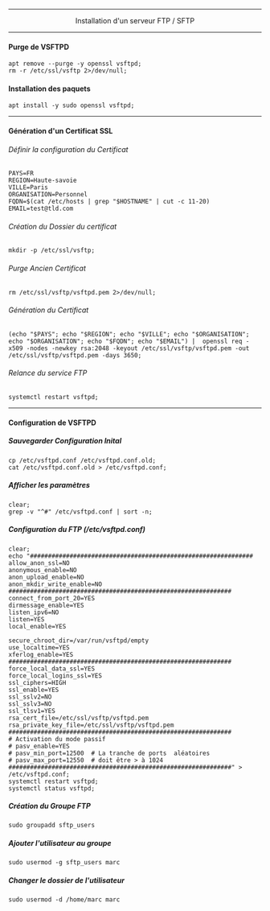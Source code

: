 ---------------------------------------------------------------------------------------------------------------------
<p align='center'> Installation d'un serveur FTP / SFTP </p>

---------------------------------------------------------------------------------------------------------------------
#### Purge de VSFTPD
```
apt remove --purge -y openssl vsftpd;
rm -r /etc/ssl/vsftp 2>/dev/null;
```

#### Installation des paquets
```
apt install -y sudo openssl vsftpd;
```

---------------------------------------------------------------------------------------------------------------------
#### Génération d'un Certificat SSL

###### Définir la configuration du Certificat
```
PAYS=FR
REGION=Haute-savoie
VILLE=Paris
ORGANISATION=Personnel
FQDN=$(cat /etc/hosts | grep "$HOSTNAME" | cut -c 11-20)
EMAIL=test@tld.com
```

###### Création du Dossier du certificat
```
mkdir -p /etc/ssl/vsftp;
```

###### Purge Ancien Certificat
```
rm /etc/ssl/vsftp/vsftpd.pem 2>/dev/null;
```

###### Génération du Certificat
```
(echo "$PAYS"; echo "$REGION"; echo "$VILLE"; echo "$ORGANISATION"; echo "$ORGANISATION"; echo "$FQDN"; echo "$EMAIL") |  openssl req -x509 -nodes -newkey rsa:2048 -keyout /etc/ssl/vsftp/vsftpd.pem -out /etc/ssl/vsftp/vsftpd.pem -days 3650; 
```
###### Relance du service FTP
```
systemctl restart vsftpd;
```

---------------------------------------------------------------------------------------------------------------------
#### Configuration de VSFTPD
##### Sauvegarder Configuration Inital
```
cp /etc/vsftpd.conf /etc/vsftpd.conf.old;
cat /etc/vsftpd.conf.old > /etc/vsftpd.conf;
```

##### Afficher les paramètres
```
clear; 
grep -v "^#" /etc/vsftpd.conf | sort -n;
```

##### Configuration du FTP (/etc/vsftpd.conf)
```
clear;
echo "##############################################################
allow_anon_ssl=NO
anonymous_enable=NO
anon_upload_enable=NO
anon_mkdir_write_enable=NO
##############################################################
connect_from_port_20=YES
dirmessage_enable=YES
listen_ipv6=NO
listen=YES
local_enable=YES

secure_chroot_dir=/var/run/vsftpd/empty
use_localtime=YES
xferlog_enable=YES
##############################################################
force_local_data_ssl=YES
force_local_logins_ssl=YES
ssl_ciphers=HIGH
ssl_enable=YES
ssl_sslv2=NO
ssl_sslv3=NO
ssl_tlsv1=YES
rsa_cert_file=/etc/ssl/vsftp/vsftpd.pem
rsa_private_key_file=/etc/ssl/vsftp/vsftpd.pem
##############################################################
# Activation du mode passif
# pasv_enable=YES
# pasv_min_port=12500  # La tranche de ports  aléatoires 
# pasv_max_port=12550  # doit être > à 1024
##############################################################" > /etc/vsftpd.conf;
systemctl restart vsftpd;
systemctl status vsftpd;
```



##### Création du Groupe FTP
```
sudo groupadd sftp_users
```

##### Ajouter l'utilisateur au groupe
```
sudo usermod -g sftp_users marc
```

##### Changer le dossier de l'utilisateur
```
sudo usermod -d /home/marc marc
```
